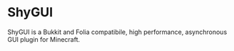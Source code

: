 # ShyGUI
ShyGUI is a Bukkit and Folia compatibile, high performance, asynchronous GUI plugin for Minecraft.
